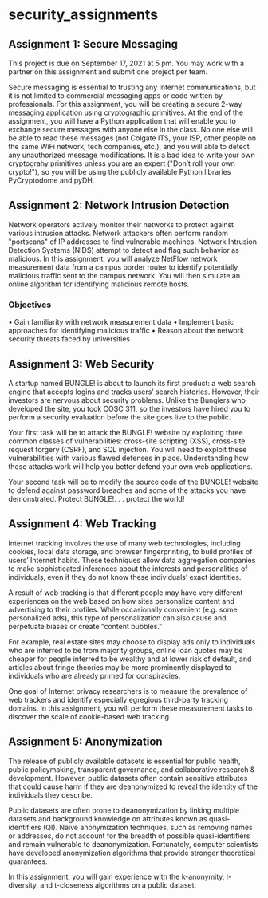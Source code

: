 # security_assignments


## Assignment 1: Secure Messaging ##

This project is due on September 17, 2021 at 5 pm. You may work with a partner on this assignment
and submit one project per team.

Secure messaging is essential to trusting any Internet communications, but it is not limited to
commercial messaging apps or code written by professionals.
For this assignment, you will be creating a secure 2-way messaging application using cryptographic
primitives. At the end of the assignment, you will have a Python application that will enable you
to exchange secure messages with anyone else in the class. No one else will be able to read these
messages (not Colgate ITS, your ISP, other people on the same WiFi network, tech companies, etc.),
and you will able to detect any unauthorized message modifications.
It is a bad idea to write your own cryptograhy primitives unless you are an expert ("Don’t roll
your own crypto!"), so you will be using the publicly available Python libraries PyCryptodome and
pyDH.

## Assignment 2: Network Intrusion Detection ##

Network operators actively monitor their networks to protect against various intrusion attacks.
Network attackers often perform random "portscans" of IP addresses to find vulnerable machines.
Network Intrusion Detection Systems (NIDS) attempt to detect and flag such behavior as malicious.
In this assignment, you will analyze NetFlow network measurement data from a campus border
router to identify potentially malicious traffic sent to the campus network. You will then simulate
an online algorithm for identifying malicious remote hosts.

### Objectives ###
• Gain familiarity with network measurement data
• Implement basic approaches for identifying malicious traffic
• Reason about the network security threats faced by universities

## Assignment 3: Web Security ##

A startup named BUNGLE! is about to launch its first product: a web search engine that accepts logins
and tracks users’ search histories. However, their investors are nervous about security problems.
Unlike the Bunglers who developed the site, you took COSC 311, so the investors have hired you to
perform a security evaluation before the site goes live to the public.

Your first task will be to attack the BUNGLE! website by exploiting three common classes of
vulnerabilities: cross-site scripting (XSS), cross-site request forgery (CSRF), and SQL injection.
You will need to exploit these vulnerabilities with various flawed defenses in place. Understanding
how these attacks work will help you better defend your own web applications.

Your second task will be to modify the source code of the BUNGLE! website to defend against
password breaches and some of the attacks you have demonstrated. Protect BUNGLE!. . . protect the
world!

## Assignment 4: Web Tracking ##

Internet tracking involves the use of many web technologies, including cookies, local data storage,
and browser fingerprinting, to build profiles of users’ Internet habits. These techniques allow data
aggregation companies to make sophisticated inferences about the interests and personalities of
individuals, even if they do not know these individuals’ exact identities.

A result of web tracking is that different people may have very different experiences on the web based
on how sites personalize content and advertising to their profiles. While occasionally convenient
(e.g. some personalized ads), this type of personalization can also cause and perpetuate biases or
create “content bubbles.”

For example, real estate sites may choose to display ads only to individuals who are inferred to be
from majority groups, online loan quotes may be cheaper for people inferred to be wealthy and
at lower risk of default, and articles about fringe theories may be more prominently displayed to
individuals who are already primed for conspiracies.

One goal of Internet privacy researchers is to measure the prevalence of web trackers and identify
especially egregious third-party tracking domains. In this assignment, you will perform these
measurement tasks to discover the scale of cookie-based web tracking.

## Assignment 5: Anonymization ##

The release of publicly available datasets is essential for public health, public policymaking,
transparent governance, and collaborative research & development. However, public datasets often
contain sensitive attributes that could cause harm if they are deanonymized to reveal the identity of
the individuals they describe.

Public datasets are often prone to deanonymization by linking multiple datasets and background
knowledge on attributes known as quasi-identifiers (QI). Naïve anonymization techniques, such as
removing names or addresses, do not account for the breadth of possible quasi-identifiers and remain
vulnerable to deanonymization. Fortunately, computer scientists have developed anonymization
algorithms that provide stronger theoretical guarantees.

In this assignment, you will gain experience with the k-anonymity, l-diversity, and t-closeness
algorithms on a public dataset.
